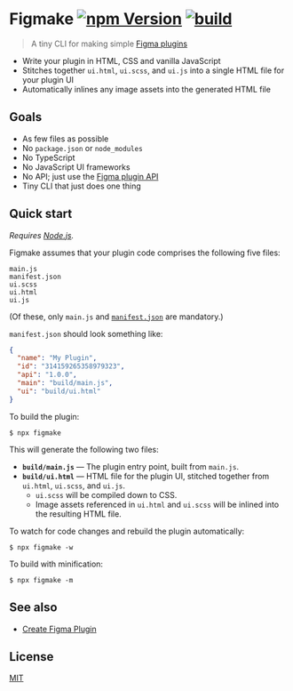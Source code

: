 # Figmake [![npm Version](https://img.shields.io/npm/v/figmake?cacheSeconds=1800)](https://www.npmjs.com/package/figmake) [![build](https://github.com/yuanqing/figmake/workflows/build/badge.svg)](https://github.com/yuanqing/figmake/actions?query=workflow%3Abuild)

> A tiny CLI for making simple [Figma plugins](https://figma.com/plugin-docs/)

- Write your plugin in HTML, CSS and vanilla JavaScript
- Stitches together `ui.html`, `ui.scss`, and `ui.js` into a single HTML file for your plugin UI
- Automatically inlines any image assets into the generated HTML file

## Goals

- As few files as possible
- No `package.json` or `node_modules`
- No TypeScript
- No JavaScript UI frameworks
- No API; just use the [Figma plugin API](https://figma.com/plugin-docs/)
- Tiny CLI that just does one thing

## Quick start

*Requires [Node.js](https://nodejs.org/).*

Figmake assumes that your plugin code comprises the following five files:

```
main.js
manifest.json
ui.scss
ui.html
ui.js
```

(Of these, only `main.js` and [`manifest.json`](https://figma.com/plugin-docs/manifest/) are mandatory.)

`manifest.json` should look something like:

```json
{
  "name": "My Plugin",
  "id": "314159265358979323",
  "api": "1.0.0",
  "main": "build/main.js",
  "ui": "build/ui.html"
}
```

To build the plugin:

```
$ npx figmake
```

This will generate the following two files:

- **`build/main.js`** — The plugin entry point, built from `main.js`.
- **`build/ui.html`** — HTML file for the plugin UI, stitched together from `ui.html`, `ui.scss`, and `ui.js`.
    - `ui.scss` will be compiled down to CSS.
    - Image assets referenced in `ui.html` and `ui.scss` will be inlined into the resulting HTML file.

To watch for code changes and rebuild the plugin automatically:

```
$ npx figmake -w
```

To build with minification:

```
$ npx figmake -m
```

## See also

- [Create Figma Plugin](https://github.com/yuanqing/create-figma-plugin)

## License

[MIT](/LICENSE.md)

